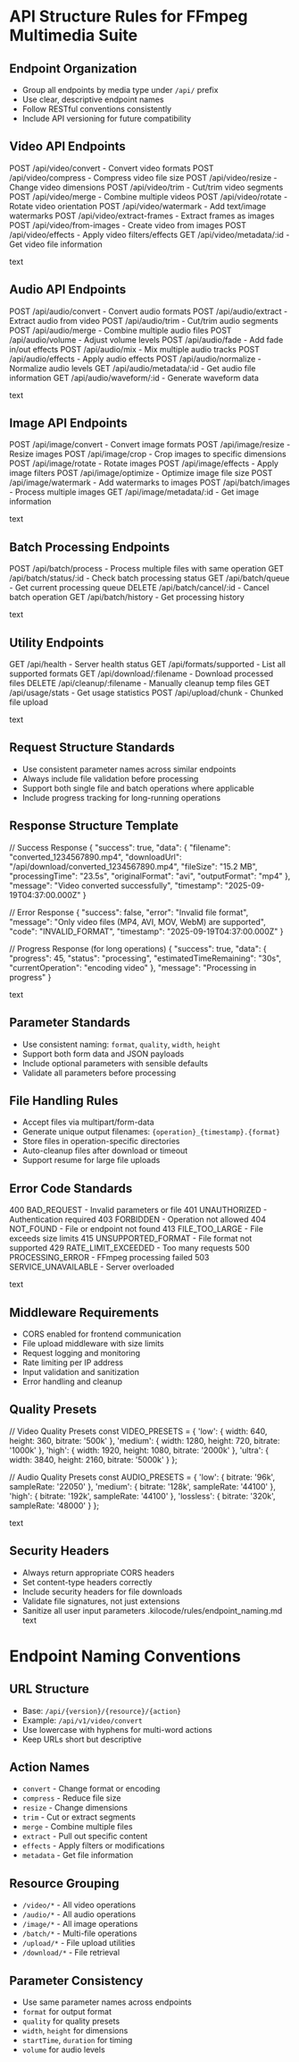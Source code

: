# API Structure Rules for FFmpeg Multimedia Suite

## Endpoint Organization
- Group all endpoints by media type under `/api/` prefix
- Use clear, descriptive endpoint names
- Follow RESTful conventions consistently
- Include API versioning for future compatibility

## Video API Endpoints
POST /api/video/convert - Convert video formats
POST /api/video/compress - Compress video file size
POST /api/video/resize - Change video dimensions
POST /api/video/trim - Cut/trim video segments
POST /api/video/merge - Combine multiple videos
POST /api/video/rotate - Rotate video orientation
POST /api/video/watermark - Add text/image watermarks
POST /api/video/extract-frames - Extract frames as images
POST /api/video/from-images - Create video from images
POST /api/video/effects - Apply video filters/effects
GET /api/video/metadata/:id - Get video file information

text

## Audio API Endpoints
POST /api/audio/convert - Convert audio formats
POST /api/audio/extract - Extract audio from video
POST /api/audio/trim - Cut/trim audio segments
POST /api/audio/merge - Combine multiple audio files
POST /api/audio/volume - Adjust volume levels
POST /api/audio/fade - Add fade in/out effects
POST /api/audio/mix - Mix multiple audio tracks
POST /api/audio/effects - Apply audio effects
POST /api/audio/normalize - Normalize audio levels
GET /api/audio/metadata/:id - Get audio file information
GET /api/audio/waveform/:id - Generate waveform data

text

## Image API Endpoints
POST /api/image/convert - Convert image formats
POST /api/image/resize - Resize images
POST /api/image/crop - Crop images to specific dimensions
POST /api/image/rotate - Rotate images
POST /api/image/effects - Apply image filters
POST /api/image/optimize - Optimize image file size
POST /api/image/watermark - Add watermarks to images
POST /api/batch/images - Process multiple images
GET /api/image/metadata/:id - Get image information

text

## Batch Processing Endpoints
POST /api/batch/process - Process multiple files with same operation
GET /api/batch/status/:id - Check batch processing status
GET /api/batch/queue - Get current processing queue
DELETE /api/batch/cancel/:id - Cancel batch operation
GET /api/batch/history - Get processing history

text

## Utility Endpoints
GET /api/health - Server health status
GET /api/formats/supported - List all supported formats
GET /api/download/:filename - Download processed files
DELETE /api/cleanup/:filename - Manually cleanup temp files
GET /api/usage/stats - Get usage statistics
POST /api/upload/chunk - Chunked file upload

text

## Request Structure Standards
- Use consistent parameter names across similar endpoints
- Always include file validation before processing
- Support both single file and batch operations where applicable
- Include progress tracking for long-running operations

## Response Structure Template
// Success Response
{
"success": true,
"data": {
"filename": "converted_1234567890.mp4",
"downloadUrl": "/api/download/converted_1234567890.mp4",
"fileSize": "15.2 MB",
"processingTime": "23.5s",
"originalFormat": "avi",
"outputFormat": "mp4"
},
"message": "Video converted successfully",
"timestamp": "2025-09-19T04:37:00.000Z"
}

// Error Response
{
"success": false,
"error": "Invalid file format",
"message": "Only video files (MP4, AVI, MOV, WebM) are supported",
"code": "INVALID_FORMAT",
"timestamp": "2025-09-19T04:37:00.000Z"
}

// Progress Response (for long operations)
{
"success": true,
"data": {
"progress": 45,
"status": "processing",
"estimatedTimeRemaining": "30s",
"currentOperation": "encoding video"
},
"message": "Processing in progress"
}

text

## Parameter Standards
- Use consistent naming: `format`, `quality`, `width`, `height`
- Support both form data and JSON payloads
- Include optional parameters with sensible defaults
- Validate all parameters before processing

## File Handling Rules
- Accept files via multipart/form-data
- Generate unique output filenames: `{operation}_{timestamp}.{format}`
- Store files in operation-specific directories
- Auto-cleanup files after download or timeout
- Support resume for large file uploads

## Error Code Standards
400 BAD_REQUEST - Invalid parameters or file
401 UNAUTHORIZED - Authentication required
403 FORBIDDEN - Operation not allowed
404 NOT_FOUND - File or endpoint not found
413 FILE_TOO_LARGE - File exceeds size limits
415 UNSUPPORTED_FORMAT - File format not supported
429 RATE_LIMIT_EXCEEDED - Too many requests
500 PROCESSING_ERROR - FFmpeg processing failed
503 SERVICE_UNAVAILABLE - Server overloaded

text

## Middleware Requirements
- CORS enabled for frontend communication
- File upload middleware with size limits
- Request logging and monitoring
- Rate limiting per IP address
- Input validation and sanitization
- Error handling and cleanup

## Quality Presets
// Video Quality Presets
const VIDEO_PRESETS = {
'low': { width: 640, height: 360, bitrate: '500k' },
'medium': { width: 1280, height: 720, bitrate: '1000k' },
'high': { width: 1920, height: 1080, bitrate: '2000k' },
'ultra': { width: 3840, height: 2160, bitrate: '5000k' }
};

// Audio Quality Presets
const AUDIO_PRESETS = {
'low': { bitrate: '96k', sampleRate: '22050' },
'medium': { bitrate: '128k', sampleRate: '44100' },
'high': { bitrate: '192k', sampleRate: '44100' },
'lossless': { bitrate: '320k', sampleRate: '48000' }
};

text

## Security Headers
- Always return appropriate CORS headers
- Set content-type headers correctly
- Include security headers for file downloads
- Validate file signatures, not just extensions
- Sanitize all user input parameters
.kilocode/rules/endpoint_naming.md
text
# Endpoint Naming Conventions

## URL Structure
- Base: `/api/{version}/{resource}/{action}`
- Example: `/api/v1/video/convert`
- Use lowercase with hyphens for multi-word actions
- Keep URLs short but descriptive

## Action Names
- `convert` - Change format or encoding
- `compress` - Reduce file size
- `resize` - Change dimensions
- `trim` - Cut or extract segments
- `merge` - Combine multiple files
- `extract` - Pull out specific content
- `effects` - Apply filters or modifications
- `metadata` - Get file information

## Resource Grouping
- `/video/*` - All video operations
- `/audio/*` - All audio operations  
- `/image/*` - All image operations
- `/batch/*` - Multi-file operations
- `/upload/*` - File upload utilities
- `/download/*` - File retrieval

## Parameter Consistency
- Use same parameter names across endpoints
- `format` for output format
- `quality` for quality presets
- `width`, `height` for dimensions
- `startTime`, `duration` for timing
- `volume` for audio levels